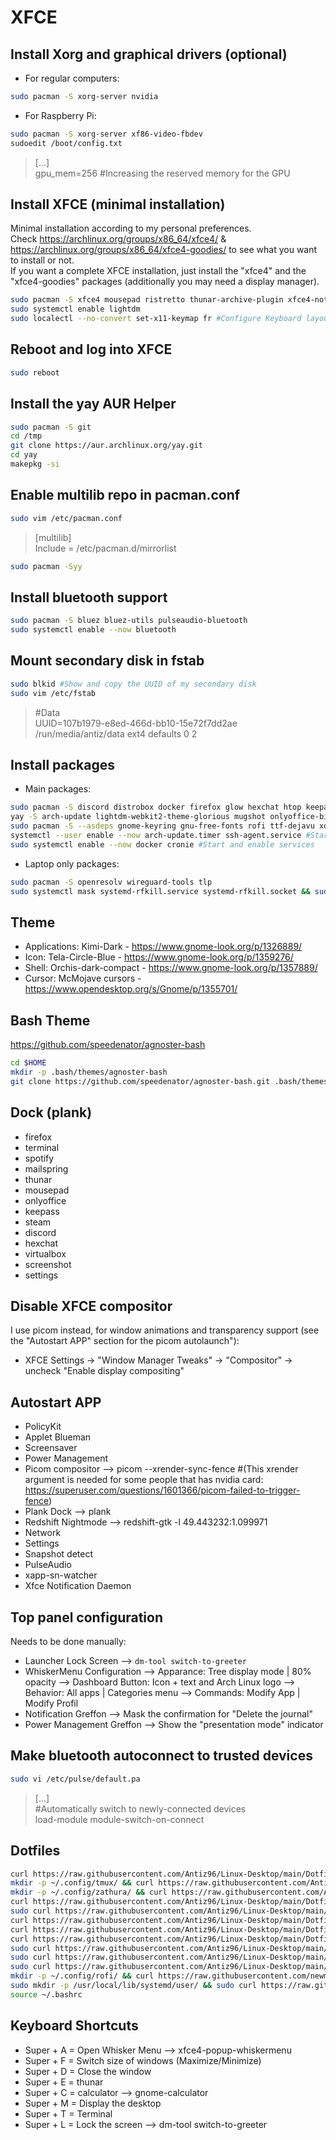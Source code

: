# XFCE

## Install Xorg and graphical drivers (optional)

- For regular computers:

```bash
sudo pacman -S xorg-server nvidia
```

- For Raspberry Pi:

```bash
sudo pacman -S xorg-server xf86-video-fbdev
sudoedit /boot/config.txt
```

> [...]  
> gpu_mem=256 #Increasing the reserved memory for the GPU

## Install XFCE (minimal installation)

Minimal installation according to my personal preferences.  
Check <https://archlinux.org/groups/x86_64/xfce4/> & <https://archlinux.org/groups/x86_64/xfce4-goodies/> to see what you want to install or not.  
If you want a complete XFCE installation, just install the "xfce4" and the "xfce4-goodies" packages (additionally you may need a display manager).

```bash
sudo pacman -S xfce4 mousepad ristretto thunar-archive-plugin xfce4-notifyd xfce4-screenshooter xfce4-screensaver xfce4-pulseaudio-plugin xfce4-whiskermenu-plugin numlockx plank gvfs gnome-calculator network-manager-applet blueman redshift file-roller picom xdg-user-dirs-gtk pulseaudio openssh lightdm lightdm-gtk-greeter
sudo systemctl enable lightdm
sudo localectl --no-convert set-x11-keymap fr #Configure Keyboard layout for x11
```

## Reboot and log into XFCE

```bash
sudo reboot
```

## Install the yay AUR Helper

```bash
sudo pacman -S git
cd /tmp
git clone https://aur.archlinux.org/yay.git
cd yay
makepkg -si
```

## Enable multilib repo in pacman.conf

```bash
sudo vim /etc/pacman.conf
```

> [multilib]  
> Include = /etc/pacman.d/mirrorlist

```bash
sudo pacman -Syy
```

## Install bluetooth support

```bash
sudo pacman -S bluez bluez-utils pulseaudio-bluetooth
sudo systemctl enable --now bluetooth
```

## Mount secondary disk in fstab

```bash
sudo blkid #Show and copy the UUID of my secondary disk
sudo vim /etc/fstab
```

> #Data  
> UUID=107b1979-e8ed-466d-bb10-15e72f7dd2ae       /run/media/antiz/data         ext4          defaults 0 2

## Install packages

- Main packages:

```bash
sudo pacman -S discord distrobox docker firefox glow hexchat htop keepassxc mlocate neofetch noto-fonts-emoji ntfs-3g powerline-fonts steam systray-x thunderbird tmux ttf-font-awesome virt-viewer vlc xclip xorg-xhost zathura zathura-pdf-poppler #Main packages from Arch repos
yay -S arch-update lightdm-webkit2-theme-glorious mugshot onlyoffice-bin pa-applet-git protonmail-bridge-bin spotify timeshift ventoy-bin zaman #Main packages from the AUR
sudo pacman -S --asdeps gnome-keyring gnu-free-fonts rofi ttf-dejavu xdg-utils #Optional dependencies that I need for the above packages
systemctl --user enable --now arch-update.timer ssh-agent.service #Start and enable timers and services
sudo systemctl enable --now docker cronie #Start and enable services
```

- Laptop only packages:

```bash
sudo pacman -S openresolv wireguard-tools tlp
sudo systemctl mask systemd-rfkill.service systemd-rfkill.socket && sudo systemctl enable --now tlp.service
```

## Theme

- Applications: Kimi-Dark - <https://www.gnome-look.org/p/1326889/>
- Icon: Tela-Circle-Blue - <https://www.gnome-look.org/p/1359276/>
- Shell: Orchis-dark-compact - <https://www.gnome-look.org/p/1357889/>
- Cursor: McMojave cursors - <https://www.opendesktop.org/s/Gnome/p/1355701/>

## Bash Theme

<https://github.com/speedenator/agnoster-bash>

```bash
cd $HOME
mkdir -p .bash/themes/agnoster-bash
git clone https://github.com/speedenator/agnoster-bash.git .bash/themes/agnoster-bash
```

## Dock (plank)

- firefox
- terminal
- spotify
- mailspring
- thunar
- mousepad
- onlyoffice
- keepass
- steam
- discord
- hexchat
- virtualbox
- screenshot
- settings

## Disable XFCE compositor

I use picom instead, for window animations and transparency support (see the "Autostart APP" section for the picom autolaunch"):

- XFCE Settings -> "Window Manager Tweaks" -> "Compositor" -> uncheck "Enable display compositing"

## Autostart APP

- PolicyKit
- Applet Blueman
- Screensaver
- Power Management
- Picom compositor --> picom --xrender-sync-fence #(This xrender argument is needed for some people that has nvidia card: <https://superuser.com/questions/1601366/picom-failed-to-trigger-fence>)
- Plank Dock --> plank
- Redshift Nightmode --> redshift-gtk -l 49.443232:1.099971
- Network
- Settings
- Snapshot detect
- PulseAudio
- xapp-sn-watcher
- Xfce Notification Daemon

## Top panel configuration

Needs to be done manually:

- Launcher Lock Screen --> `dm-tool switch-to-greeter`
- WhiskerMenu Configuration --> Apparance: Tree display mode | 80% opacity --> Dashboard Button: Icon + text and Arch Linux logo --> Behavior: All apps | Categories menu --> Commands: Modify App | Modify Profil
- Notification Greffon --> Mask the confirmation for "Delete the journal"
- Power Management Greffon --> Show the "presentation mode" indicator

## Make bluetooth autoconnect to trusted devices

```bash
sudo vi /etc/pulse/default.pa
```

> [...]  
> #Automatically switch to newly-connected devices  
> load-module module-switch-on-connect

## Dotfiles

```bash
curl https://raw.githubusercontent.com/Antiz96/Linux-Desktop/main/Dotfiles/Bashrc/Arch -o ~/.bashrc
mkdir -p ~/.config/tmux/ && curl https://raw.githubusercontent.com/Antiz96/Linux-Desktop/main/Dotfiles/General/tmux.conf -o ~/.config/tmux/tmux.conf
mkdir -p ~/.config/zathura/ && curl https://raw.githubusercontent.com/Antiz96/Linux-Desktop/main/Dotfiles/General/zathurarc -o ~/.config/zathura/zathurarc && xdg-mime default org.pwmt.zathura.desktop application/pdf
curl https://raw.githubusercontent.com/Antiz96/Linux-Desktop/main/Dotfiles/General/vimrc -o ~/.vimrc && mkdir -p ~/.vim/colors && curl https://raw.githubusercontent.com/vv9k/vim-github-dark/master/colors/ghdark.vim -o ~/.vim/colors/ghdark.vim
sudo curl https://raw.githubusercontent.com/Antiz96/Linux-Desktop/main/Dotfiles/General/picom.conf -o /etc/xdg/picom.conf
curl https://raw.githubusercontent.com/Antiz96/Linux-Desktop/main/Dotfiles/General/xfce4-terminalrc -o ~/.config/xfce4/terminal/terminalrc
curl https://raw.githubusercontent.com/Antiz96/Linux-Desktop/main/Dotfiles/XFCE/xfce4-panel.xml -o ~/.config/xfce4/xfconf/xfce-perchannel-xml/xfce4-panel.xml
curl https://raw.githubusercontent.com/Antiz96/Linux-Desktop/main/Dotfiles/XFCE/xfce4-keyboard-shortcuts.xml -o ~/.config/xfce4/xfconf/xfce-perchannel-xml/xfce4-keyboard-shortcuts.xml
sudo curl https://raw.githubusercontent.com/Antiz96/Linux-Desktop/main/Dotfiles/XFCE/lightdm.conf -o /etc/lightdm/lightdm.conf
sudo curl https://raw.githubusercontent.com/Antiz96/Linux-Desktop/main/Dotfiles/XFCE/lightdm-webkit2-greeter.conf -o /etc/lightdm/lightdm-webkit2-greeter.conf
sudo curl https://raw.githubusercontent.com/Antiz96/Linux-Desktop/main/Dotfiles/XFCE/authenticate.js -o /usr/share/lightdm-webkit/themes/glorious/js/authenticate.js
mkdir -p ~/.config/rofi/ && curl https://raw.githubusercontent.com/newmanls/rofi-themes-collection/master/themes/spotlight-dark.rasi -o ~/.config/rofi/spotlight-dark.rasi && sed -i s/border-radius:\ \ 8/border-radius:\ \ 0/ ~/.config/rofi/spotlight-dark.rasi && sed -i "/\bplaceholder\b/d" ~/.config/rofi/spotlight-dark.rasi && curl https://raw.githubusercontent.com/Antiz96/Linux-Desktop/main/Dotfiles/General/rofi-config -o ~/.config/rofi/config.rasi
sudo mkdir -p /usr/local/lib/systemd/user/ && sudo curl https://raw.githubusercontent.com/Antiz96/Linux-Desktop/main/Dotfiles/General/mpris-proxy.service -o /usr/local/lib/systemd/user/mpris-proxy.service && systemctl --user daemon-reload && systemctl --user enable --now mpris-proxy.service
source ~/.bashrc
```

## Keyboard Shortcuts

- Super + A = Open Whisker Menu --> xfce4-popup-whiskermenu
- Super + F = Switch size of windows (Maximize/Minimize)
- Super + D = Close the window
- Super + E = thunar
- Super + C = calculator --> gnome-calculator
- Super + M = Display the desktop
- Super + T = Terminal
- Super + L = Lock the screen --> dm-tool switch-to-greeter
